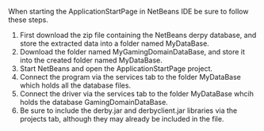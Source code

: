 When starting the ApplicationStartPage in NetBeans IDE be sure to follow these steps.
1. First download the zip file containing the NetBeans derpy database, and store the extracted data into a folder named MyDataBase.
2. Download the folder named MyGamingDomainDataBase, and store it into the created folder named MyDataBase.
3. Start NetBeans and open the ApplicationStartPage project.
4. Connect the program via the services tab to the folder MyDataBase which holds all the database files.
6. Connect the driver via the services tab to the folder MyDataBase whcih holds the database GamingDomainDataBase.
7. Be sure to include the derby.jar and derbyclient.jar libraries via the projects tab, although they may already be included in the file.
